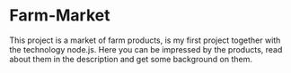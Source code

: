 # Farm-Market

This project is a market of farm products, is my first project together with the technology node.js.
Here you can be impressed by the products, read about them in the description and get some background on them.
